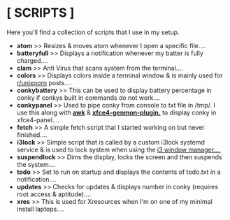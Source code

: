 # [ SCRIPTS ]

Here you'll find a collection of scripts that I use in my setup.

+ **atom** >> Resizes & moves atom whenever I open a specific file....
+ **batteryfull** >> Displays a notification whenever my batter is fully charged....
+ **clam** >> Anti Virus that scans system from the terminal....
+ **colors** >> Displays colors inside a terminal window & is mainly used for [r/unixporn](https://www.reddit.com/r/unixporn/) posts....
+ **conkybattery** >> This can be used to display battery percentage in conky if conkys built in commands do not work....
+ **conkypanel** >> Used to pipe conky from console to txt file in /tmp/. I use this along with [**awk**](https://linux.die.net/man/1/awk) & [**xfce4-genmon-plugin.**](https://goodies.xfce.org/projects/panel-plugins/xfce4-genmon-plugin) to display conky in xfce4-panel....
+ **fetch** >> A simple fetch script that I started working on but never finished....
+ **i3lock** >> Simple script that is called by a custom i3lock systemd service & is used to lock system when using the [i3 window manager....](https://i3wm.org/)
+ **suspendlock** >> Dims the display, locks the screen and then suspends the system....
+ **todo** >> Set to run on startup and displays the contents of todo.txt in a notification....
+ **updates** >> Checks for updates & displays number in conky (requires root access & aptitude)....
+ **xres** >> This is used for Xresources when I'm on one of my minimal install laptops....
